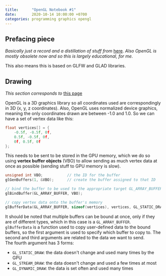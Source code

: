 ```yaml
---
title:      "OpenGL Notebook #1"
date:       2020-10-14 10:00:00 +0700
categories: programming graphics opengl
---
```

## Prefacing piece
_Basically just a record and a distillation of stuff from_ [here](learnopengl.com). _Also OpenGL is mostly obsolete now and so this is largely educational, for me._

This also means this is based on GLFW and GLAD libraries.

## Drawing

_This section corresponds to_ [this page](https://learnopengl.com/Getting-started/Hello-Triangle)

OpenGL is a 3D graphics library so all coordinates used are correspondingly in 3D (x, y, z coordinates). Also, OpenGL uses normalized device graphics, meaning the only coordinates drawn are between -1.0 and 1.0. So we can have a set of vertex data like this:

```c++
float vertices[] = {
    -0.5f, -0.5f, 0f,
    0.5f, -0.5f, 0f,
    0f, 0.5f, 0f
};
```

This needs to be sent to be stored in the GPU memory, which we do so using __vertex buffer objects__ (VBO) to allow sending as much vertex data at once as possible (sending stuff to GPU memory is slow).

```c++
unsigned int VBO;           // the ID for the buffer
glGenBuffers(1, &VBO);      // create the buffer assigned to that ID

// bind the buffer to be used to the appropriate target GL_ARRAY_BUFFER
glBindBuffer(GL_ARRAY_BUFFER, VBO);

// copy vertex data onto the buffer's memory
glBufferData(GL_ARRAY_BUFFER, sizeof(vertices), vertices, GL_STATIC_DRAW);
```

It should be noted that multiple buffers can be bound at once, only if they are of different types, which in this case is a `GL_ARRAY_BUFFER`.  
`glBufferData` is a function used to copy user-defined data to the bound buffers, so the first argument is used to specify which buffer to copy to. The second and third arguments are related to the data we want to send.  
The fourth argument has 3 forms:

* `GL_STATIC_DRAW`: the data doesn't change and used many times by the GPU
* `GL_STREAM_DRAW`: the data doesn't change and used a few times at most
* `GL_DYNAMIC_DRAW`: the data is set often and used many times
